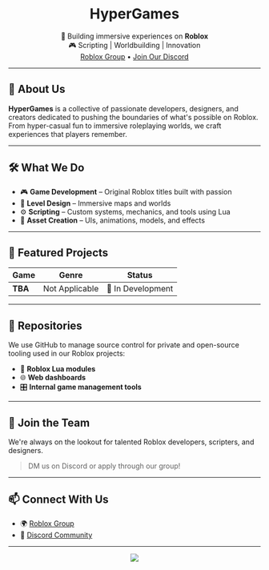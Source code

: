 <h1 align="center">HyperGames</h1>

<p align="center">
  🚀 Building immersive experiences on <strong>Roblox</strong> <br>
  🎮 Scripting | Worldbuilding | Innovation <br>
  <a href="https://www.roblox.com/groups/YOUR_GROUP_ID/HyperGames">Roblox Group</a> • 
  <a href="https://discord.gg/nMRyJBpgFZ">Join Our Discord</a>
</p>

---

## 🧠 About Us

**HyperGames** is a collective of passionate developers, designers, and creators dedicated to pushing the boundaries of what's possible on Roblox. From hyper-casual fun to immersive roleplaying worlds, we craft experiences that players remember.

---

## 🛠️ What We Do

- 🎮 **Game Development** – Original Roblox titles built with passion
- 🧱 **Level Design** – Immersive maps and worlds
- ⚙️ **Scripting** – Custom systems, mechanics, and tools using Lua
- 🎨 **Asset Creation** – UIs, animations, models, and effects

---

## 🌟 Featured Projects

| Game | Genre | Status |
|------|-------|--------|
| **TBA** | Not Applicable | 🧪 In Development |

---

## 📁 Repositories

We use GitHub to manage source control for private and open-source tooling used in our Roblox projects:

- 🔧 **Roblox Lua modules**
- 🌐 **Web dashboards**
- 🎛️ **Internal game management tools**

---

## 🤝 Join the Team

We're always on the lookout for talented Roblox developers, scripters, and designers.  
> DM us on Discord or apply through our group!

---

## 📫 Connect With Us

- 🌍 [Roblox Group](https://www.roblox.com/communities/483379788/HyperGames-Develoment-Studio)
- 💬 [Discord Community](https://discord.gg/nMRyJBpgFZ)

---

<p align="center">
  <img src="https://skillicons.dev/icons?i=lua,github,figma,blender" />
</p>
